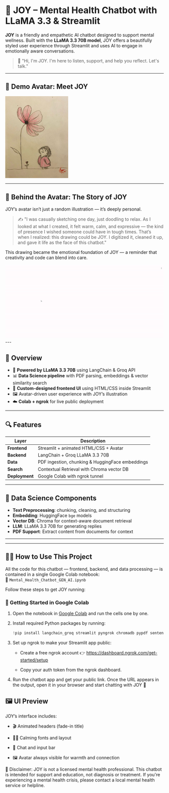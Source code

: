 # 🧠 JOY – Mental Health Chatbot with LLaMA 3.3 & Streamlit

**JOY** is a friendly and empathetic AI chatbot designed to support mental wellness. Built with the **LLaMA 3.3 70B model**, JOY offers a beautifully styled user experience through Streamlit and uses AI to engage in emotionally aware conversations.

> 💬 "Hi, I'm JOY. I'm here to listen, support, and help you reflect. Let's talk."

---

## 🌟 Demo Avatar: Meet JOY

<img src="joy_avatar_drawing.png" alt="JOY Avatar Drawing" width="200"/>

---

## 🎨 Behind the Avatar: The Story of JOY

JOY’s avatar isn’t just a random illustration — it’s deeply personal.

> ✍️ "I was casually sketching one day, just doodling to relax. As I looked at what I created, it felt warm, calm, and expressive — the kind of presence I wished someone could have in tough times. That’s when I realized: this drawing could be JOY. I digitized it, cleaned it up, and gave it life as the face of this chatbot."

This drawing became the emotional foundation of JOY — a reminder that creativity and code can blend into care.

<img src="mental_health_app_video.gif" alt="JOY Avatar Drawing" width="800"/>
---

## 🚀 Overview

- 🤖 **Powered by LLaMA 3.3 70B** using LangChain & Groq API
- 📊 **Data Science pipeline** with PDF parsing, embeddings & vector similarity search
- 🎨 **Custom-designed frontend UI** using HTML/CSS inside Streamlit
- 🖼️ Avatar-driven user experience with JOY’s illustration
- ☁️ **Colab + ngrok** for live public deployment

---

## 🔍 Features

| Layer        | Description |
|--------------|-------------|
| **Frontend** | Streamlit + animated HTML/CSS + Avatar |
| **Backend**  | LangChain + Groq LLaMA 3.3 70B |
| **Data**     | PDF ingestion, chunking & HuggingFace embeddings |
| **Search**   | Contextual Retrieval with Chroma vector DB |
| **Deployment** | Google Colab with ngrok tunnel |

---

## 🧪 Data Science Components

- **Text Preprocessing**: chunking, cleaning, and structuring
- **Embedding**: HuggingFace `bge` models
- **Vector DB**: Chroma for context-aware document retrieval
- **LLM**: LLaMA 3.3 70B for generating replies
- **PDF Support**: Extract content from documents for context

---


---

## 🧑‍💻 How to Use This Project

All the code for this chatbot — frontend, backend, and data processing — is contained in a single Google Colab notebook:  
📘 `Mental_Health_Chatbot_GEN_AI.ipynb`

Follow these steps to get JOY running:



### 🚀 Getting Started in Google Colab

1. Open the notebook in [Google Colab](https://colab.research.google.com) and run the cells one by one.  
2. Install required Python packages by running:

   ```python
   !pip install langchain_groq streamlit pyngrok chromadb pypdf sentence_transformers langchain_community
3. Set up ngrok to make your Streamlit app public:

   - Create a free ngrok account 👉 https://dashboard.ngrok.com/get-started/setup

   - Copy your auth token from the ngrok dashboard.
  
4. Run the chatbot app and get your public link. Once the URL appears in the output, open it in your browser and start chatting with JOY 💬

## 🖼️ UI Preview
JOY’s interface includes:

- 🎬 Animated headers (fade-in title)

- 🧘‍♀️ Calming fonts and layout

- 💬 Chat and input bar

- 🖼️ Avatar always visible for warmth and connection

🛑 Disclaimer:
JOY is not a licensed mental health professional.
This chatbot is intended for support and education, not diagnosis or treatment.
If you're experiencing a mental health crisis, please contact a local mental health service or helpline.
  





